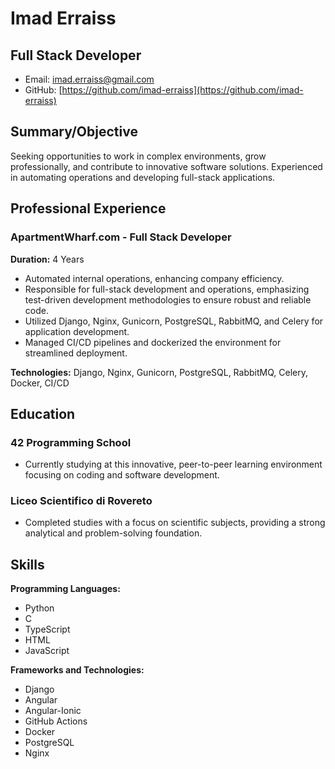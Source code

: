 # Imad Erraiss
## Full Stack Developer

- Email: imad.erraiss@gmail.com
- GitHub: [https://github.com/imad-erraiss](https://github.com/imad-erraiss)

## Summary/Objective
Seeking opportunities to work in complex environments, grow professionally, and contribute to innovative software solutions. Experienced in automating operations and developing full-stack applications.

## Professional Experience

### ApartmentWharf.com - Full Stack Developer
**Duration:** 4 Years

- Automated internal operations, enhancing company efficiency.
- Responsible for full-stack development and operations, emphasizing test-driven development methodologies to ensure robust and reliable code.
- Utilized Django, Nginx, Gunicorn, PostgreSQL, RabbitMQ, and Celery for application development.
- Managed CI/CD pipelines and dockerized the environment for streamlined deployment.

**Technologies:** Django, Nginx, Gunicorn, PostgreSQL, RabbitMQ, Celery, Docker, CI/CD

## Education

### 42 Programming School
- Currently studying at this innovative, peer-to-peer learning environment focusing on coding and software development.

### Liceo Scientifico di Rovereto
- Completed studies with a focus on scientific subjects, providing a strong analytical and problem-solving foundation.

## Skills

**Programming Languages:**
- Python
- C
- TypeScript
- HTML
- JavaScript

**Frameworks and Technologies:**
- Django
- Angular
- Angular-Ionic
- GitHub Actions
- Docker
- PostgreSQL
- Nginx
